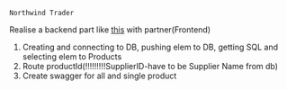 `Northwind Trader`

Realise a backend part like [this](https://northwind.d1sql.com/dash) with partner(Frontend)

1. Creating and connecting to DB, pushing elem to DB, getting SQL and selecting elem to Products
2. Route productId(!!!!!!!!!SupplierID-have to be Supplier Name from db)
3. Create swagger for all and single product
<!-- SupplierID -->
